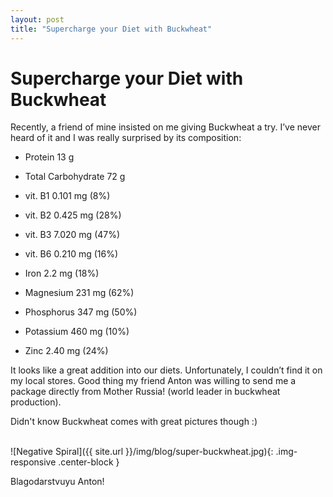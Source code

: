 ```yaml
---
layout: post
title: "Supercharge your Diet with Buckwheat"
---
```


# Supercharge your Diet with Buckwheat

Recently, a friend of mine insisted on me giving Buckwheat a try. I’ve never
heard of it and I was really surprised by its composition:

- Protein 13 g

- Total Carbohydrate 72 g

- vit. B1	0.101 mg (8%)

- vit. B2	0.425 mg (28%)

- vit. B3	7.020 mg (47%)

- vit. B6 0.210 mg (16%)

- Iron	2.2 mg (18%)

- Magnesium	231 mg (62%)

- Phosphorus	347 mg (50%)

- Potassium	460 mg (10%)

- Zinc	2.40 mg (24%)

It looks like a great addition into our diets. Unfortunately, I couldn’t find
it on my local stores. Good thing my friend Anton was willing to send me a
package directly from Mother Russia! (world leader in buckwheat production).


Didn't know Buckwheat comes with great pictures though :)

<br>
![Negative Spiral]({{ site.url }}/img/blog/super-buckwheat.jpg){: .img-responsive .center-block }
<br>

Blagodarstvuyu Anton!

